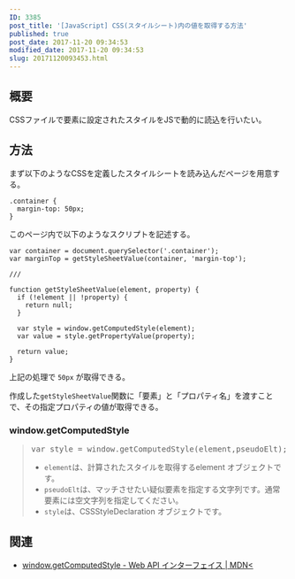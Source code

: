 ```yaml
---
ID: 3385
post_title: '[JavaScript] CSS(スタイルシート)内の値を取得する方法'
published: true
post_date: 2017-11-20 09:34:53
modified_date: 2017-11-20 09:34:53
slug: 20171120093453.html
---
```

<!--more-->

<h2>概要</h2>

CSSファイルで要素に設定されたスタイルをJSで動的に読込を行いたい。

<h2>方法</h2>

まず以下のようなCSSを定義したスタイルシートを読み込んだページを用意する。

<pre><code class="language-css">.container {
  margin-top: 50px;
}
</code></pre>

このページ内で以下のようなスクリプトを記述する。

<pre><code class="language-js">var container = document.querySelector('.container');
var marginTop = getStyleSheetValue(container, 'margin-top');

///

function getStyleSheetValue(element, property) {
  if (!element || !property) {
    return null;
  }

  var style = window.getComputedStyle(element);
  var value = style.getPropertyValue(property);

  return value;
}
</code></pre>

上記の処理で <code>50px</code> が取得できる。

作成した<code>getStyleSheetValue</code>関数に「要素」と「プロパティ名」を渡すことで、その指定プロパティの値が取得できる。

<h3>window.getComputedStyle</h3>

<blockquote>
<pre>
var style = window.getComputedStyle(element,pseudoElt);
</pre>
<ul>
 <li><code>element</code>は、計算されたスタイルを取得するelement オブジェクトです。
 <li><code>pseudoElt</code>は、マッチさせたい疑似要素を指定する文字列です。通常要素には空文字列を指定してください。
 <li><code>style</code>は、CSSStyleDeclaration オブジェクトです。
</ul>
</blockquote>

<h2>関連</h2>

<ul>
<li><a href="https://developer.mozilla.org/ja/docs/Web/API/Window/getComputedStyle">window.getComputedStyle - Web API インターフェイス | MDN&lt;</a></li>
</ul>